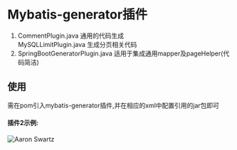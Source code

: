 # Mybatis-generator插件

1. CommentPlugin.java
    通用的代码生成  
    MySQLLimitPlugin.java
    生成分页相关代码
2. SpringBootGeneratorPlugin.java
  适用于集成通用mapper及pageHelper(代码简洁)
  
## 使用
 需在pom引入mybatis-generator插件,并在相应的xml中配置引用的jar包即可
 
#### 插件2示例:
 ![Aaron Swartz](http://www.hiyzx.cn/file/example.png) 